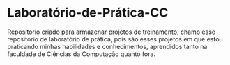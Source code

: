 # Laboratório-de-Prática-CC

Repositório criado para armazenar projetos de treinamento, chamo esse repositório de laboratório de prática, pois são esses projetos em que estou praticando minhas habilidades e conhecimentos, aprendidos tanto na faculdade de Ciências da Computação quanto fora.
